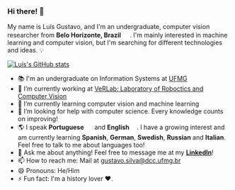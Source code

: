 ### Hi there! 👋

My name is Luís Gustavo, and I'm an undergraduate, computer vision researcher from <b>Belo Horizonte, Brazil</b> <img src="https://img.icons8.com/color/48/000000/brazil-circular.png" width="16"/>. I'm mainly interested in machine learning and computer vision, but I'm searching for different technologies and ideas. 💡

[![Luís's GitHub stats](https://github-readme-stats.vercel.app/api?username=lgstvo&theme=solarized-dark&show_icons=true)](https://github.com/lgstvo)

- 📚 I'm an undergraduate on Information Systems at <a href="https://ufmg.br/" target="_blank">UFMG</a>
- 🔭 I’m currently working at <a href="https://www.verlab.dcc.ufmg.br/" target="_blank"> VeRLab: Laboratory of Roboctics and Computer Vision</a>
- 🌱 I’m currently learning computer vision and machine learning
- 🤔 I’m looking for help with computer science. Every knowledge counts on improving!
- 🌎 I speak <b>Portuguese</b> <img src="https://img.icons8.com/color/48/000000/brazil-circular.png" width="16"/> and <b>English</b> <img src="https://www.svgrepo.com/show/110211/united-kingdom.svg" width="13"/>. I have a growing interest and am currently learning <b>Spanish</b>, <b>German</b>, <b>Swedish</b>, <b>Russian</b> and <b>Italian</b>. Feel free to talk to me about languages too!
- 💬 Ask me about anything! Feel free to message me at my <b><a href="https://www.linkedin.com/in/lgstvo/" target="_blank">LinkedIn</a></b>!
- 📫 How to reach me: Mail at <a href="mailto:gustavo.silva@dcc.ufmg.br" target="_blank">gustavo.silva@dcc.ufmg.br</a>
- 😄 Pronouns: He/Him
- ⚡ Fun fact: I'm a history lover ❤.

